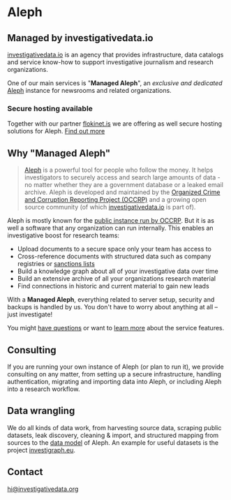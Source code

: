 # Aleph

## Managed by investigativedata.io

[investigativedata.io](https://investigativedata.io) is an agency that provides infrastructure, data catalogs and service know-how to support investigative journalism and research organizations.

One of our main services is "**Managed Aleph**", an *exclusive and dedicated* [Aleph](https://Alephdata.org) instance for newsrooms and related organizations.

### Secure hosting available

Together with our partner [flokinet.is](https://flokinet.is) we are offering as well secure hosting solutions for Aleph. [Find out more](https://aleph.run)

## Why "Managed Aleph"

> [Aleph](https://docs.aleph.occrp.org/) is a powerful tool for people who follow the money. It helps investigators to securely access and search large amounts of data - no matter whether they are a government database or a leaked email archive. Aleph is developed and maintained by the [Organized Crime and Corruption Reporting Project (OCCRP)](https://occrp.org) and a growing open source community (of which [investigativedata.io](https://github.com/investigativedata/) is part of).

Aleph is mostly known for the [public instance run by OCCRP](https://aleph.occrp.org). But it is as well a software that any organization can run internally. This enables an investigative boost for research teams:

- Upload documents to a secure space only your team has access to
- Cross-reference documents with structured data such as company registries or [sanctions lists](https://www.opensanctions.org/)
- Build a knowledge graph about all of your investigative data over time
- Build an extensive archive of all your organizations research material
- Find connections in historic and current material to gain new leads

With a **Managed Aleph**, everything related to server setup, security and backups is handled by us. You don't have to worry about anything at all – just investigate!

You might [have questions](./faq.md) or want to [learn more](./features.md) about the service features.

## Consulting

If you are running your own instance of Aleph (or plan to run it), we provide consulting on any matter, from setting up a secure infrastructure, handling authentication, migrating and importing data into Aleph, or including Aleph into a research workflow.

## Data wrangling

We do all kinds of data work, from harvesting source data, scraping public datasets, leak discovery, cleaning & import, and structured mapping from sources to the [data model](https://followthemoney.tech) of Aleph. An example for useful datasets is the project [investigraph.eu](https://investigraph.eu).

## Contact

[hi@investigativedata.org](mailto:hi@investigativedata.org)
